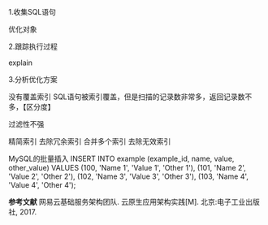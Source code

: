 



1.收集SQL语句

优化对象


2.跟踪执行过程

explain


3.分析优化方案

没有覆盖索引
SQL语句被索引覆盖，但是扫描的记录数非常多，返回记录数不多，【区分度】

过滤性不强


精简索引
去除冗余索引
合并多个索引
去除无效索引



MySQL的批量插入
INSERT INTO example
(example_id, name, value, other_value)
VALUES
(100, 'Name 1', 'Value 1', 'Other 1'),
(101, 'Name 2', 'Value 2', 'Other 2'),
(102, 'Name 3', 'Value 3', 'Other 3'),
(103, 'Name 4', 'Value 4', 'Other 4');

























**参考文献**
网易云基础服务架构团队. 云原生应用架构实践[M]. 北京:电子工业出版社, 2017.